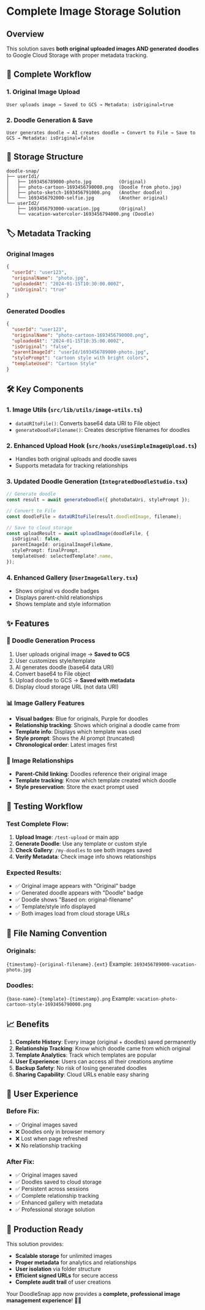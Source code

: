 # Complete Image Storage Solution

## Overview
This solution saves **both original uploaded images AND generated doodles** to Google Cloud Storage with proper metadata tracking.

## 🔄 Complete Workflow

### 1. **Original Image Upload**
```
User uploads image → Saved to GCS → Metadata: isOriginal=true
```

### 2. **Doodle Generation & Save**
```
User generates doodle → AI creates doodle → Convert to File → Save to GCS → Metadata: isOriginal=false
```

## 📁 Storage Structure

```
doodle-snap/
├── userId1/
│   ├── 1693456789000-photo.jpg          (Original)
│   ├── photo-cartoon-1693456790000.png  (Doodle from photo.jpg)
│   ├── photo-sketch-1693456791000.png   (Another doodle)
│   └── 1693456792000-selfie.jpg         (Another original)
└── userId2/
    ├── 1693456793000-vacation.jpg       (Original)
    └── vacation-watercolor-1693456794000.png (Doodle)
```

## 🏷️ Metadata Tracking

### **Original Images**
```json
{
  "userId": "user123",
  "originalName": "photo.jpg",
  "uploadedAt": "2024-01-15T10:30:00.000Z",
  "isOriginal": "true"
}
```

### **Generated Doodles**
```json
{
  "userId": "user123", 
  "originalName": "photo-cartoon-1693456790000.png",
  "uploadedAt": "2024-01-15T10:35:00.000Z",
  "isOriginal": "false",
  "parentImageId": "userId/1693456789000-photo.jpg",
  "stylePrompt": "cartoon style with bright colors",
  "templateUsed": "Cartoon Style"
}
```

## 🛠️ Key Components

### **1. Image Utils** (`src/lib/utils/image-utils.ts`)
- `dataURItoFile()`: Converts base64 data URI to File object
- `generateDoodleFilename()`: Creates descriptive filenames for doodles

### **2. Enhanced Upload Hook** (`src/hooks/useSimpleImageUpload.ts`)
- Handles both original uploads and doodle saves
- Supports metadata for tracking relationships

### **3. Updated Doodle Generation** (`IntegratedDoodleStudio.tsx`)
```typescript
// Generate doodle
const result = await generateDoodle({ photoDataUri, stylePrompt });

// Convert to File
const doodleFile = dataURItoFile(result.doodledImage, filename);

// Save to cloud storage
const uploadResult = await uploadImage(doodleFile, {
  isOriginal: false,
  parentImageId: originalImageFileName,
  stylePrompt: finalPrompt,
  templateUsed: selectedTemplate?.name,
});
```

### **4. Enhanced Gallery** (`UserImageGallery.tsx`)
- Shows original vs doodle badges
- Displays parent-child relationships
- Shows template and style information

## ✨ Features

### **🎨 Doodle Generation Process**
1. User uploads original image → **Saved to GCS**
2. User customizes style/template
3. AI generates doodle (base64 data URI)
4. Convert base64 to File object
5. Upload doodle to GCS → **Saved with metadata**
6. Display cloud storage URL (not data URI)

### **📊 Image Gallery Features**
- **Visual badges**: Blue for originals, Purple for doodles
- **Relationship tracking**: Shows which original a doodle came from
- **Template info**: Displays which template was used
- **Style prompt**: Shows the AI prompt (truncated)
- **Chronological order**: Latest images first

### **🔗 Image Relationships**
- **Parent-Child linking**: Doodles reference their original image
- **Template tracking**: Know which template created which doodle
- **Style preservation**: Store the exact prompt used

## 🧪 Testing Workflow

### **Test Complete Flow:**
1. **Upload Image**: `/test-upload` or main app
2. **Generate Doodle**: Use any template or custom style
3. **Check Gallery**: `/my-doodles` to see both images saved
4. **Verify Metadata**: Check image info shows relationships

### **Expected Results:**
- ✅ Original image appears with "Original" badge
- ✅ Generated doodle appears with "Doodle" badge
- ✅ Doodle shows "Based on: original-filename"
- ✅ Template/style info displayed
- ✅ Both images load from cloud storage URLs

## 🔄 File Naming Convention

### **Originals:**
`{timestamp}-{original-filename}.{ext}`
Example: `1693456789000-vacation-photo.jpg`

### **Doodles:**
`{base-name}-{template}-{timestamp}.png`
Example: `vacation-photo-cartoon-style-1693456790000.png`

## 📈 Benefits

1. **Complete History**: Every image (original + doodles) saved permanently
2. **Relationship Tracking**: Know which doodle came from which original
3. **Template Analytics**: Track which templates are popular
4. **User Experience**: Users can access all their creations anytime
5. **Backup Safety**: No risk of losing generated doodles
6. **Sharing Capability**: Cloud URLs enable easy sharing

## 🎯 User Experience

### **Before Fix:**
- ✅ Original images saved
- ❌ Doodles only in browser memory
- ❌ Lost when page refreshed
- ❌ No relationship tracking

### **After Fix:**
- ✅ Original images saved  
- ✅ Doodles saved to cloud storage
- ✅ Persistent across sessions
- ✅ Complete relationship tracking
- ✅ Enhanced gallery with metadata
- ✅ Professional storage solution

## 🚀 Production Ready

This solution provides:
- **Scalable storage** for unlimited images
- **Proper metadata** for analytics and relationships  
- **User isolation** via folder structure
- **Efficient signed URLs** for secure access
- **Complete audit trail** of user creations

Your DoodleSnap app now provides a **complete, professional image management experience**! 🎨✨
